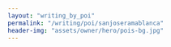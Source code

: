 ```yaml
---
layout: "writing_by_poi"
permalink: "/writing/poi/sanjoseramablanca"
header-img: "assets/owner/hero/pois-bg.jpg"
---
```

